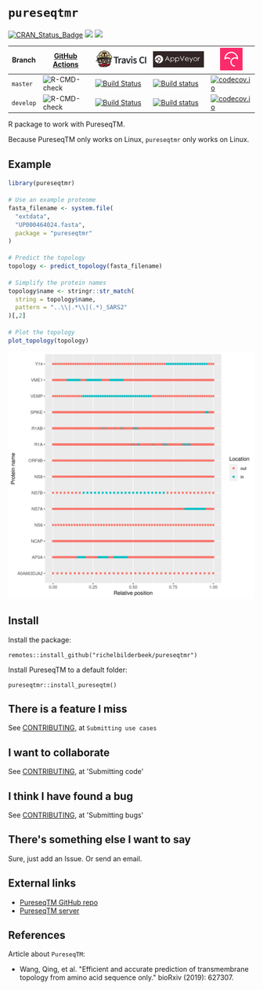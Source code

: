 # `pureseqtmr`

[![CRAN_Status_Badge](http://www.r-pkg.org/badges/version/pureseqtmr)](https://cran.r-project.org/package=pureseqtmr)
[![](http://cranlogs.r-pkg.org/badges/grand-total/pureseqtmr)]( https://CRAN.R-project.org/package=pureseqtmr)
[![](http://cranlogs.r-pkg.org/badges/pureseqtmr)](https://CRAN.R-project.org/package=pureseqtmr)

Branch   |[GitHub Actions](https://github.com/richelbilderbeek/pureseqtmr/actions)                                     |[![Travis CI logo](man/figures/TravisCI.png)](https://travis-ci.org)                                                                      |[![Travis CI logo](man/figures/AppVeyor.png)](https://appveyor.com)                                                                                                                |[![Codecov logo](man/figures/Codecov.png)](https://www.codecov.io)
---------|-------------------------------------------------------------------------------------------------------------|------------------------------------------------------------------------------------------------------------------------------------------|-----------------------------------------------------------------------------------------------------------------------------------------------------------------------------------|------------------------------------------------------------------------------------------------------------------------------------------------------------------------
`master` |![R-CMD-check](https://github.com/richelbilderbeek/pureseqtmr/workflows/R-CMD-check/badge.svg?branch=master) |[![Build Status](https://travis-ci.org/richelbilderbeek/pureseqtmr.svg?branch=master)](https://travis-ci.org/richelbilderbeek/pureseqtmr) |[![Build status](https://ci.appveyor.com/api/projects/status/33mty2r5hlryv54k/branch/master?svg=true)](https://ci.appveyor.com/project/richelbilderbeek/pureseqtmr/branch/master)  |[![codecov.io](https://codecov.io/github/richelbilderbeek/pureseqtmr/coverage.svg?branch=master)](https://codecov.io/github/richelbilderbeek/pureseqtmr/branch/master)
`develop`|![R-CMD-check](https://github.com/richelbilderbeek/pureseqtmr/workflows/R-CMD-check/badge.svg?branch=develop)|[![Build Status](https://travis-ci.org/richelbilderbeek/pureseqtmr.svg?branch=develop)](https://travis-ci.org/richelbilderbeek/pureseqtmr)|[![Build status](https://ci.appveyor.com/api/projects/status/33mty2r5hlryv54k/branch/develop?svg=true)](https://ci.appveyor.com/project/richelbilderbeek/pureseqtmr/branch/develop)|[![codecov.io](https://codecov.io/github/richelbilderbeek/pureseqtmr/coverage.svg?branch=develop)](https://codecov.io/github/richelbilderbeek/pureseqtmr/branch/develop)

R package to work with PureseqTM.

Because PureseqTM only works on Linux, `pureseqtmr` only works on Linux.

## Example

```r
library(pureseqtmr)

# Use an example proteome
fasta_filename <- system.file(
  "extdata", 
  "UP000464024.fasta", 
  package = "pureseqtmr"
)

# Predict the topology
topology <- predict_topology(fasta_filename)

# Simplify the protein names
topology$name <- stringr::str_match(
  string = topology$name,
  pattern = "..\\|.*\\|(.*)_SARS2"
)[,2]

# Plot the topology
plot_topology(topology)
```

![SARS-CoV-2 topology](man/figures/sars_cov_2_topology.png)

## Install

Install the package:

```
remotes::install_github("richelbilderbeek/pureseqtmr")
```

Install PureseqTM to a default folder:

```
pureseqtmr::install_pureseqtm()
```

## There is a feature I miss

See [CONTRIBUTING](CONTRIBUTING.md), at `Submitting use cases`

## I want to collaborate

See [CONTRIBUTING](CONTRIBUTING.md), at 'Submitting code'

## I think I have found a bug

See [CONTRIBUTING](CONTRIBUTING.md), at 'Submitting bugs' 

## There's something else I want to say

Sure, just add an Issue. Or send an email.

## External links

 * [PureseqTM GitHub repo](https://github.com/PureseqTM/pureseqTM_package)
 * [PureseqTM server](http://pureseqtm.predmp.com/)

## References

Article about `PureseqTM`:

 * Wang, Qing, et al. "Efficient and accurate prediction of transmembrane topology from amino acid sequence only." bioRxiv (2019): 627307.


